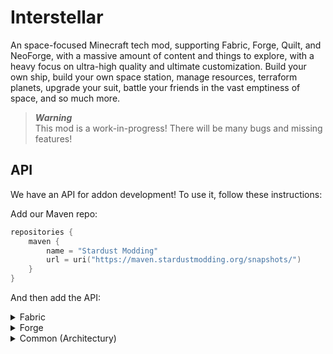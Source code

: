 # Interstellar

An space-focused Minecraft tech mod, supporting Fabric, Forge, Quilt, and NeoForge,
with a massive amount of content and things to explore, with a heavy focus on ultra-high
quality and ultimate customization. Build your own ship, build your own space station,
manage resources, terraform planets, upgrade your suit, battle your friends in the vast
emptiness of space, and so much more.

> ***Warning*** \
> This mod is a work-in-progress! There will be many bugs and missing features!

## API

We have an API for addon development! To use it, follow these instructions:

Add our Maven repo:
```kts
repositories {
    maven {
        name = "Stardust Modding"
        url = uri("https://maven.stardustmodding.org/snapshots/")
    }
}
```

And then add the API:

<details>
<summary>Fabric</summary>

```kts
dependencies {
    modApi("org.stardustmodding.interstellar:interstellar-fabric:${rootProject.property("interstellar_version")}")
}
```
</details>

<details>
<summary>Forge</summary>

```kts
dependencies {
    compileOnly(fg.deobf("org.stardustmodding.interstellar:interstellar-forge:${rootProject.property("interstellar_version")}"))
}
```
</details>

<details>
<summary>Common (Architectury)</summary>

```kts
dependencies {
    modApi("org.stardustmodding.interstellar:interstellar-common:${rootProject.property("interstellar_version")}")
}
```
</details>
